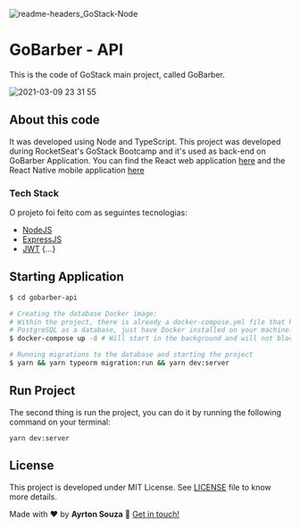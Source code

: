 
![readme-headers_GoStack-Node](https://user-images.githubusercontent.com/30063455/110576974-78d44780-8140-11eb-83e0-bca9bef1cd52.png)

# GoBarber - API

This is the code of GoStack main project, called GoBarber.

![2021-03-09 23 31 55](https://media.giphy.com/media/Lm6bmg75wR7Llcf9JG/giphy.gif)

## About this code

It was developed using Node and TypeScript. This project was developed during RocketSeat's GoStack Bootcamp and it's used as back-end on GoBarber Application. You can find the React web application [here](https://github.com/ayrtonbsouza/gobarber-web) and the React Native mobile application [here](https://github.com/ayrtonbsouza/gobarber-mobile)

### Tech Stack

O projeto foi feito com as seguintes tecnologias:

- [NodeJS](https://nodejs.org/en/)
- [ExpressJS](https://expressjs.com/pt-br/)
- [JWT](https://jwt.io/)
{...}

## Starting Application

```sh
$ cd gobarber-api

# Creating the database Docker image:
# Within the project, there is already a docker-compose.yml file that has the
# PostgreSQL as a database, just have Docker installed on your machine.
$ docker-compose up -d # Will start in the background and will not block the shell

# Running migrations to the database and starting the project
$ yarn && yarn typeorm migration:run && yarn dev:server
```

## Run Project

The second thing is run the project, you can do it by running the following command on your terminal:

```yarn dev:server```

## License

This project is developed under MIT License. See [LICENSE](LICENSE.md) file to know more details.


Made with ❤️ by **Ayrton Souza** :wave: [Get in touch!](https://ayrtonsouza.com/)
